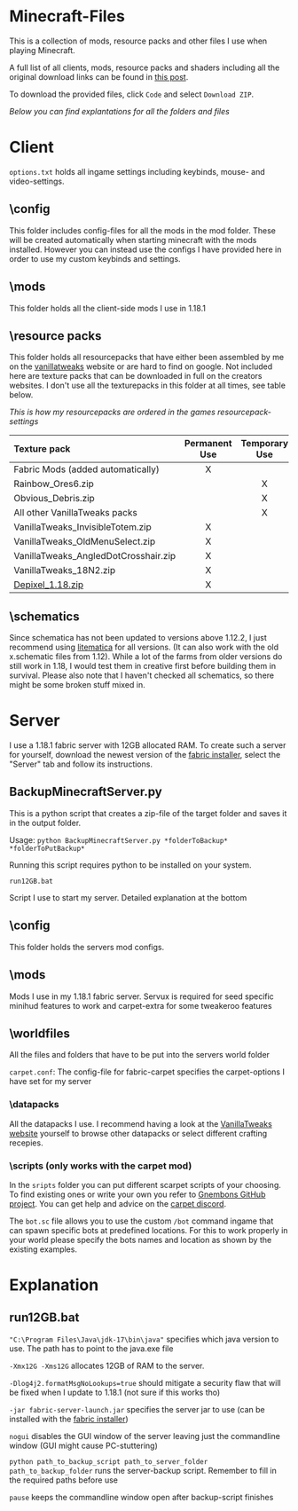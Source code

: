 # Minecraft-Files

This is a collection of mods, resource packs and other files I use when playing Minecraft.

A full list of all clients, mods, resource packs and shaders including all the original download links can be found in [this post](https://www.reddit.com/user/MordorsElite/comments/p5y2va/my_minecraftmods/?utm_source=share&utm_medium=web2x&context=3).

To download the provided files, click `Code` and select `Download ZIP`.

_Below you can find explantations for all the folders and files_

# Client

`options.txt` holds all ingame settings including keybinds, mouse- and video-settings.

## \config

This folder includes config-files for all the mods in the mod folder. These will be created automatically when starting minecraft with the mods installed. However you can instead use the configs I have provided here in order to use my custom keybinds and settings.

## \mods

This folder holds all the client-side mods I use in 1.18.1

## \resource packs

This folder holds all resourcepacks that have either been assembled by me on the [vanillatweaks](https://vanillatweaks.net/picker/resource-packs/) website or are hard to find on google. Not included here are texture packs that can be downloaded in full on the creators websites. I don't use all the texturepacks in this folder at all times, see table below.

_This is how my resourcepacks are ordered in the games resourcepack-settings_

| Texture pack | Permanent Use | Temporary Use |
|:-|:-:|:-:|
| Fabric Mods (added automatically) | X | |
| Rainbow_Ores6.zip | | X |
| Obvious_Debris.zip | | X |
| All other VanillaTweaks packs | | X |
| VanillaTweaks_InvisibleTotem.zip | X | |
| VanillaTweaks_OldMenuSelect.zip | X | |
| VanillaTweaks_AngledDotCrosshair.zip | X | |
| VanillaTweaks_18N2.zip | X | |
| [Depixel_1.18.zip](https://resourcepack.net/default-32x32-resource-pack/) | X | |

## \schematics

Since schematica has not been updated to versions above 1.12.2, I just recommend using [litematica](https://www.curseforge.com/minecraft/mc-mods/litematica) for all versions. (It can also work with the old x.schematic files from 1.12). While a lot of the farms from older versions do still work in 1.18, I would test them in creative first before building them in survival. Please also note that I haven't checked all schematics, so there might be some broken stuff mixed in.

# Server

I use a 1.18.1 fabric server with 12GB allocated RAM. To create such a server for yourself, download the newest version of the [fabric installer](https://fabricmc.net/use/installer/), select the "Server" tab and follow its instructions.

## BackupMinecraftServer.py

This is a python script that creates a zip-file of the target folder and saves it in the output folder. 

Usage: `python BackupMinecraftServer.py *folderToBackup* *folderToPutBackup*`

Running this script requires python to be installed on your system.

``run12GB.bat``

Script I use to start my server. Detailed explanation at the bottom

## \config

This folder holds the servers mod configs.

## \mods

Mods I use in my 1.18.1 fabric server. Servux is required for seed specific minihud features to work and carpet-extra for some tweakeroo features

## \worldfiles

All the files and folders that have to be put into the servers world folder

`carpet.conf`: The config-file for fabric-carpet specifies the carpet-options I have set for my server

### \datapacks

All the datapacks I use. I recommend having a look at the [VanillaTweaks website](https://vanillatweaks.net/) yourself to browse other datapacks or select different crafting recepies.

### \scripts (only works with the carpet mod)

In the `sripts` folder you can put different scarpet scripts of your choosing. To find existing ones or write your own you refer to [Gnembons GitHub project](https://github.com/gnembon/scarpet). You can get help and advice on the [carpet discord](https://discord.com/invite/gn99m4QRY4).

The `bot.sc` file allows you to use the custom `/bot` command ingame that can spawn specific bots at predefined locations. For this to work properly in your world please specify the bots names and location as shown by the existing examples.

# Explanation

## run12GB.bat

`"C:\Program Files\Java\jdk-17\bin\java"` specifies which java version to use. The path has to point to the java.exe file

`-Xmx12G -Xms12G` allocates 12GB of RAM to the server. 

`-Dlog4j2.formatMsgNoLookups=true` should mitigate a security flaw that will be fixed when I update to 1.18.1 (not sure if this works tho)

`-jar fabric-server-launch.jar` specifies the server jar to use (can be installed with the [fabric installer](https://fabricmc.net/use/installer/))

`nogui` disables the GUI window of the server leaving just the commandline window (GUI might cause PC-stuttering)

`python path_to_backup_script path_to_server_folder path_to_backup_folder` runs the server-backup script. Remember to fill in the required paths before use

`pause` keeps the commandline window open after backup-script finishes
